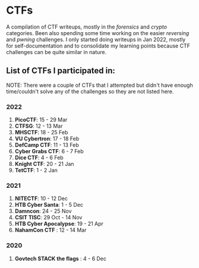 # CTFs
A compilation of CTF writeups, mostly in the *forensics* and *crypto* categories. Been also spending some time working on the easier *reversing* and *pwning* challenges. I only started doing writeups in Jan 2022, mostly for self-documentation and to consolidate my learning points because CTF challenges can be quite similar in nature.

## List of CTFs I participated in: 

NOTE: There were a couple of CTFs that I attempted but didn't have enough time/couldn't solve any of the challenges so they are not listed here.

### 2022

1. **PicoCTF**: 15 - 29 Mar
2. **CTFSG**: 12 - 13 Mar
3. **MHSCTF**: 18 - 25 Feb
4. **VU Cybertron**: 17 - 18 Feb
5. **DefCamp CTF**: 11 - 13 Feb
6. **Cyber Grabs CTF**: 6 - 7 Feb
7. **Dice CTF**: 4 - 6 Feb
8. **Knight CTF**: 20 - 21 Jan
9. **TetCTF**: 1 - 2 Jan

### 2021

1. **NITECTF**: 10 - 12 Dec
2. **HTB Cyber Santa**: 1 - 5 Dec
3. **Damncon**: 24 - 25 Nov
4. **CSIT TISC**: 29 Oct - 14 Nov
5. **HTB Cyber Apocalypse**: 19 - 21 Apr
6. **NahamCon CTF** : 12 - 14 Mar

### 2020 
1. **Govtech STACK the flags** : 4 - 6 Dec
